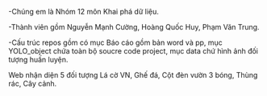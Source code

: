 -Chúng em là Nhóm 12 môn Khai phá dữ liệu.

-Thành viên gồm Nguyễn Mạnh Cường, Hoàng Quốc Huy, Phạm Văn Trung.

-Cấu trúc repos gồm có mục Báo cáo gồm bản word và pp, mục YOLO_object chứa toàn bộ soucre code project, mục data chứ hình ảnh đối tượng huấn luyện.

Web nhận diện 5 đối tượng Lá cờ VN, Ghế đá, Cột đèn vườn 3 bóng, Thùng rác, Cây cảnh.
